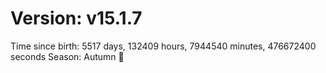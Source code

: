 # Version: v15.1.7
Time since birth: 5517 days, 132409 hours, 7944540 minutes, 476672400 seconds
Season: Autumn 🍁
